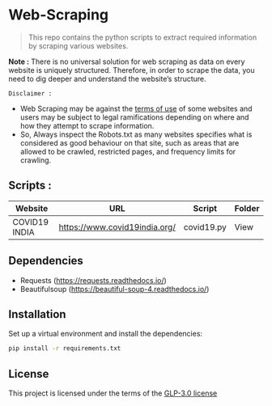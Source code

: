 # Web-Scraping
>This repo contains the python scripts to extract required information by scraping various websites.

**Note :** There is no universal solution for web scraping as data on every website is uniquely structured. Therefore, in order to scrape the data, you need to dig deeper and understand the website’s structure.

`Disclaimer :` 
- Web Scraping may be against the <ins>terms of use</ins> of some websites and users may be subject to legal ramifications depending on where and how they attempt to scrape information.
- So, Always inspect the Robots.txt as many websites specifies what is considered as good behaviour on that site, such as areas that are allowed to be crawled, restricted pages, and frequency limits for crawling.

## Scripts :

| Website | URL | Script | Folder |
| --- | --- | --- | --- |
| COVID19 INDIA | https://www.covid19india.org/| covid19.py | View |

## Dependencies

- Requests (https://requests.readthedocs.io/)
- Beautifulsoup (https://beautiful-soup-4.readthedocs.io/)

## Installation
Set up a virtual environment and install the dependencies:
```sh
pip install -r requirements.txt
```

## License
This project is licensed under the terms of the [GLP-3.0 license](https://github.com/yyscoop/Web-Scraping/blob/master/LICENSE)
